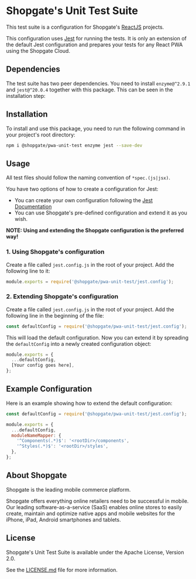 # Shopgate's Unit Test Suite

This test suite is a configuration for Shopgate's [ReactJS](https://facebook.github.io/react/) projects.

This configuration uses [Jest](https://facebook.github.io/jest/) for running the tests.
It is only an extension of the default Jest configuration and
prepares your tests for any React PWA using the Shopgate Cloud.

## Dependencies

The test suite has two peer dependencies. You need to install `enzyme@^2.9.1` and `jest@^20.0.4`
together with this package. This can be seen in the installation step:

## Installation

To install and use this package, you need to run the following command in your
project's root directory:

```sh
npm i @shopgate/pwa-unit-test enzyme jest --save-dev
```

## Usage

All test files should follow the naming convention of `*spec.(js|jsx)`.

You have two options of how to create a configuration for Jest:
- You can create your own configuration following the [Jest Documentation](https://facebook.github.io/jest/docs/en/getting-started.html)
- You can use Shopgate's pre-defined configuration and extend it as you wish.

__NOTE: Using and extending the Shopgate configuration is the preferred way!__

### 1. Using Shopgate's configuration

Create a file called `jest.config.js` in the root of your project.
Add the following line to it:

```js
module.exports = require('@shopgate/pwa-unit-test/jest.config');
```

### 2. Extending Shopgate's configuration

Create a file called `jest.config.js` in the root of your project.
Add the following line in the beginning of the file:

```js
const defaultConfig = require('@shopgate/pwa-unit-test/jest.config');
```

This will load the default configuration. Now you can extend it by spreading the `defaultConfig`
into a newly created configuration object:

```js
module.exports = {
  ...defaultConfig,
  [Your config goes here],
};
```

## Example Configuration
Here is an example showing how to extend the default configuration:

```js
const defaultConfig = require('@shopgate/pwa-unit-test/jest.config');

module.exports = {
  ...defaultConfig,
  moduleNameMapper: {
    '^Components(.*)$': '<rootDir>/components',
    '^Styles(.*)$': '<rootDir>/styles',
  },
};
```

## About Shopgate

Shopgate is the leading mobile commerce platform.

Shopgate offers everything online retailers need to be successful in mobile. Our leading software-as-a-service (SaaS) enables online stores to easily create, maintain and optimize native apps and mobile websites for the iPhone, iPad, Android smartphones and tablets.

## License

Shopgate's Unit Test Suite is available under the Apache License, Version 2.0.

See the [LICENSE.md](./LICENSE.md) file for more information.
